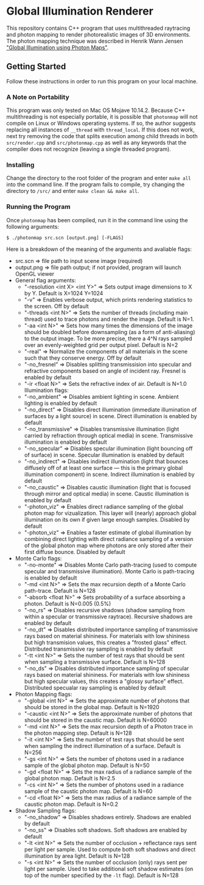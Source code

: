 # Global Illumination Renderer
This repository contains C++ program that uses multithreaded raytracing and photon mapping to render photorealistic images of 3D environments. The photon mapping technique was described in Henrik Wann Jensen ["Global Illumination using Photon Maps"](http://graphics.ucsd.edu/~henrik/papers/photon_map/global_illumination_using_photon_maps_egwr96.pdf).

## Getting Started

Follow these instructions in order to run this program on your local machine.

### A Note on Portability

This program was only tested on Mac OS Mojave 10.14.2. Because C++ multithreading is not especially portable, it is possible that `photonmap` will not compile on Linux or Windows operating systems. If so, the author suggests replacing all instances of `__thread` with `thread_local`. If this does not work, next try removing the code that splits execution among child threads in both `src/render.cpp` and `src/photonmap.cpp` as well as any keywords that the compiler does not recognize (leaving a single threaded program).

### Installing

Change the directory to the root folder of the program and enter `make all` into the command line. If the program fails to compile, try changing the directory to `/src/` and enter `make clean && make all`.

### Running the Program

Once `photonmap` has been compiled, run it in the command line using the following arguments:

```
$ ./photonmap src.scn [output.png] [-FLAGS]
```

Here is a breakdown of the meaning of the arguments and avaliable flags:
* src.scn => file path to input scene image (required)
* output.png => file path output; if not provided, program will launch OpenGL viewer
* General flag arguments:
  * "-resolution \<int X> \<int Y>" => Sets output image dimensions to X by Y. Default is X=1024 Y=1024
  * "-v" => Enables verbose output, which prints rendering statistics to the screen. Off by default
  * "-threads \<int N>" => Sets the number of threads (including main thread) used to trace photons and render the image. Default is N=1.
  * "-aa \<int N>" => Sets how many times the dimensions of the image should be doubled before downsampling (as a form of anti-aliasing) to the output image. To be more precise, there a 4^N rays sampled over an evenly-weighted grid per output pixel. Default is N=2
  * "-real" => Normalize the components of all materials in the scene such that they conserve energy. Off by default
  * "-no_fresnel" => Disables splitting transmissision into specular and refractive components based on angle of incident ray. Fresnel is enabled by default
  * "-ir \<float N>" => Sets the refractive index of air. Default is N=1.0
Illumination flags:
  * "-no_ambient" => Disables ambient lighting in scene. Ambient lighting is enabled by default
  * "-no_direct" => Disables direct illumination (immediate illumination of surfaces by a light source) in scene. Direct illumination is enabled by default
  * "-no_transmissive" => Disables transmissive illumination (light carried by refraction through optical media) in scene. Transmissive illumination is enabled by default
  * "-no_specular" => Disables specular illumination (light bouncing off of surface) in scene. Specular illumination is enabled by default
  * "-no_indirect" => Disables indirect illumination (light that bounces diffusely off of at least one surface — this is the primary global illumination component) in scene. Indirect illumination is enabled by default
  * "-no_caustic" => Disables caustic illumination (light that is focused through mirror and optical media) in scene. Caustic illumination is enabled by default
  * "-photon_viz" => Enables direct radiance sampling of the global photon map for vizualization. This layer will (nearly) approach global illumination on its own if given large enough samples. Disabled by default
  * "-photon_viz" => Enables a faster estimate of global illumination by combining direct lighting with direct radiance sampling of a version of the global photon map where photons are only stored after their first diffuse bounce. Disabled by default
* Monte Carlo flags:
  * "-no-monte" => Disables Monte Carlo path-tracing (used to compute specular and transmissive illumination). Monte Carlo is path-tracing is enabled by default
  * "-md \<int N>" => Sets the max recursion depth of a Monte Carlo path-trace. Default is N=128
  * "-absorb \<float N>" => Sets probability of a surface absorbing a photon. Default is N=0.005 (0.5%)
  * "-no_rs" => Disables recursive shadows (shadow sampling from within a specular or transmissive raytrace). Recursive shadows are enabled by default
  * "-no_dt" => Disables distributed importance sampling of transmissive rays based on material shininess. For materials with low shininess but high transmision values, this creates a "frosted glass" effect. Distributed transmissive ray sampling is enabled by default
  * "-tt \<int N>" => Sets the number of test rays that should be sent when sampling a transmissive surface. Default is N=128
  * "-no_ds" => Disables distributed importance sampling of specular rays based on material shininess. For materials with low shininess but high specular values, this creates a "glossy surface" effect. Distributed specualar ray sampling is enabled by default
* Photon Mapping flags:
  * "-global \<int N>" => Sets the approximate number of photons that should be stored in the global map. Default is N=1920
  * "-caustic \<int N>" => Sets the approximate number of photons that should be stored in the caustic map. Default is N=60000
  * "-md \<int N>" => Sets the max recursion depth of a Photon trace in the photon mapping step. Default is N=128
  * "-it \<int N>" => Sets the number of test rays that should be sent when sampling the indirect illumination of a surface. Default is N=256
  * "-gs \<int N>" => Sets the number of photons used in a radiance sample of the global photon map. Default is N=50
  * "-gd \<float N>" => Sets the max radius of a radiance sample of the global photon map. Default is N=2.5
  * "-cs \<int N>" => Sets the number of photons used in a radiance sample of the caustic photon map. Default is N=60
  * "-cd \<float N>" => Sets the max radius of a radiance sample of the caustic photon map. Default is N=0.2
* Shadow Sampling flags:
  * "-no_shadow" => Disables shadows entirely. Shadows are enabled by default
  * "-no_ss" => Disables soft shadows. Soft shadows are enabled by default
  * "-lt \<int N>" => Sets the number of occlusion + reflectance rays sent per light per sample. Used to compute both soft shadows and direct illumination by area light. Default is N=128
  * "-s \<int N>" => Sets the number of occlusion (only) rays sent per light per sample. Used to take additional soft shadow estimates (on top of the number specified by the `-lt` flag). Default is N=128
